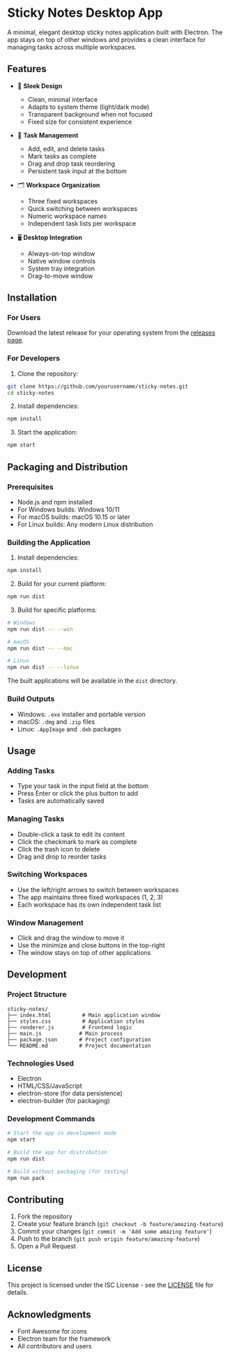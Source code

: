 # Sticky Notes Desktop App

A minimal, elegant desktop sticky notes application built with Electron. The app stays on top of other windows and provides a clean interface for managing tasks across multiple workspaces.

## Features

- 🎨 **Sleek Design**
  - Clean, minimal interface
  - Adapts to system theme (light/dark mode)
  - Transparent background when not focused
  - Fixed size for consistent experience

- 📝 **Task Management**
  - Add, edit, and delete tasks
  - Mark tasks as complete
  - Drag and drop task reordering
  - Persistent task input at the bottom

- 🗂️ **Workspace Organization**
  - Three fixed workspaces
  - Quick switching between workspaces
  - Numeric workspace names
  - Independent task lists per workspace

- 🖥️ **Desktop Integration**
  - Always-on-top window
  - Native window controls
  - System tray integration
  - Drag-to-move window

## Installation

### For Users
Download the latest release for your operating system from the [releases page](https://github.com/yourusername/sticky-notes/releases).

### For Developers
1. Clone the repository:
```bash
git clone https://github.com/yourusername/sticky-notes.git
cd sticky-notes
```

2. Install dependencies:
```bash
npm install
```

3. Start the application:
```bash
npm start
```

## Packaging and Distribution

### Prerequisites
- Node.js and npm installed
- For Windows builds: Windows 10/11
- For macOS builds: macOS 10.15 or later
- For Linux builds: Any modern Linux distribution

### Building the Application

1. Install dependencies:
```bash
npm install
```

2. Build for your current platform:
```bash
npm run dist
```

3. Build for specific platforms:
```bash
# Windows
npm run dist -- --win

# macOS
npm run dist -- --mac

# Linux
npm run dist -- --linux
```

The built applications will be available in the `dist` directory.

### Build Outputs
- Windows: `.exe` installer and portable version
- macOS: `.dmg` and `.zip` files
- Linux: `.AppImage` and `.deb` packages

## Usage

### Adding Tasks
- Type your task in the input field at the bottom
- Press Enter or click the plus button to add
- Tasks are automatically saved

### Managing Tasks
- Double-click a task to edit its content
- Click the checkmark to mark as complete
- Click the trash icon to delete
- Drag and drop to reorder tasks

### Switching Workspaces
- Use the left/right arrows to switch between workspaces
- The app maintains three fixed workspaces (1, 2, 3)
- Each workspace has its own independent task list

### Window Management
- Click and drag the window to move it
- Use the minimize and close buttons in the top-right
- The window stays on top of other applications

## Development

### Project Structure
```
sticky-notes/
├── index.html          # Main application window
├── styles.css          # Application styles
├── renderer.js         # Frontend logic
├── main.js            # Main process
├── package.json       # Project configuration
└── README.md          # Project documentation
```

### Technologies Used
- Electron
- HTML/CSS/JavaScript
- electron-store (for data persistence)
- electron-builder (for packaging)

### Development Commands
```bash
# Start the app in development mode
npm start

# Build the app for distribution
npm run dist

# Build without packaging (for testing)
npm run pack
```

## Contributing

1. Fork the repository
2. Create your feature branch (`git checkout -b feature/amazing-feature`)
3. Commit your changes (`git commit -m 'Add some amazing feature'`)
4. Push to the branch (`git push origin feature/amazing-feature`)
5. Open a Pull Request

## License

This project is licensed under the ISC License - see the [LICENSE](LICENSE) file for details.

## Acknowledgments

- Font Awesome for icons
- Electron team for the framework
- All contributors and users 